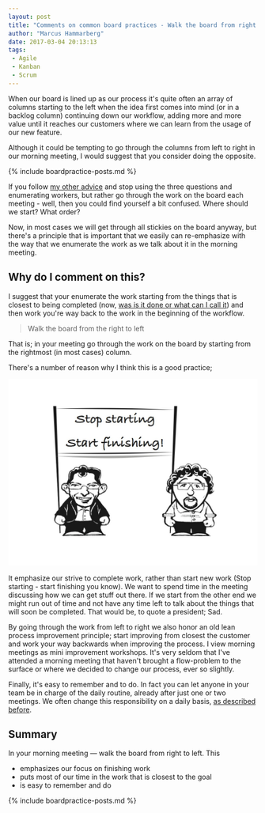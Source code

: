 ```yaml
---
layout: post
title: "Comments on common board practices - Walk the board from right to left"
author: "Marcus Hammarberg"
date: 2017-03-04 20:13:13
tags:
 - Agile
 - Kanban
 - Scrum
---
```


When our board is lined up as our process it's quite often an array of columns starting to the left when the idea first comes into mind (or in a backlog column) continuing down our workflow, adding more and more value until it reaches our customers where we can learn from the usage of our new feature.

Although it could be tempting to go through the columns from left to right in our morning meeting, I would suggest that you consider doing the opposite.

{% include boardpractice-posts.md %}

<!-- excerpt-end -->

 If you follow [my other advice](https://www.marcusoft.net/2017/02/comments-on-board-practices-6.html) and stop using the three questions and enumerating workers, but rather go through the work on the board each meeting - well, then you could find yourself a bit confused. Where should we start? What order?

Now, in most cases we will get through all stickies on the board anyway, but there's a principle that is important that we easily can re-emphasize with the way that we enumerate the work as we talk about it in the morning meeting.

## Why do I comment on this?

I suggest that your enumerate the work starting from the things that is closest to being completed (now, [was is it done or what can I call it](https://www.marcusoft.net/2017/02/comments-on-board-practices-3.html)) and then work you're way back to the work in the beginning of the workflow.

> Walk the board from the right to left

That is; in your meeting go through the work on the board by starting from the rightmost (in most cases) column.

There's a number of reason why I think this is a good practice;

![Stop starting - start finishing](/img/stopStarting.jpg)

It emphasize our strive to complete work, rather than start new work (Stop starting - start finishing you know). We want to spend time in the meeting discussing how we can get stuff out there. If we start from the other end we might run out of time and not have any time left to talk about the things that will soon be completed. That would be, to quote a president; Sad.

By going through the work from left to right we also honor an old lean process improvement principle; start improving from closest the customer and work your way backwards when improving the process. I view morning meetings as mini improvement workshops. It's very seldom that I've attended a morning meeting that haven't brought a flow-problem to the surface or where we decided to change our process, ever so slightly.

Finally, it's easy to remember and to do. In fact you can let anyone in your team be in charge of the daily routine, already after just one or two meetings. We often change this responsibility on a daily basis, [as described before](https://www.marcusoft.net/2017/02/comments-on-board-practices-6.html#avoiding-the-report-to-boss-pitfall).

## Summary

In your morning meeting — walk the board from right to left. This

* emphasizes our focus on finishing work
* puts most of our time in the work that is closest to the goal
* is easy to remember and do

{% include boardpractice-posts.md %}
